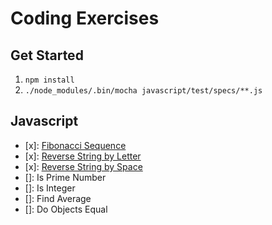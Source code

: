 # Coding Exercises

## Get Started

1. `npm install`
2. `./node_modules/.bin/mocha javascript/test/specs/**.js`

## Javascript

- [x]: [Fibonacci Sequence](./javascript/fibonacciSequence.js)
- [x]: [Reverse String by Letter](./javascript/reverseStringByLetter.js)
- [x]: [Reverse String by Space](./javascript/reverseStringBySpace.js)
- []: Is Prime Number
- []: Is Integer
- []: Find Average
- []: Do Objects Equal
